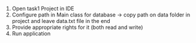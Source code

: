 1. Open task1 Project in IDE
2. Configure path in Main class for database -> copy path on data folder in project and leave data.txt file in the end
3. Provide appropriate rights for it (both read and write)
4. Run application
